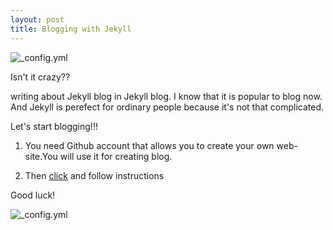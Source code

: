 ```yaml
---
layout: post
title: Blogging with Jekyll 
---
```

![_config.yml](http://dab1nmslvvntp.cloudfront.net/wp-content/uploads/2015/02/1424055625jekyll.png)



Isn't it crazy??



writing about Jekyll blog in Jekyll blog.
I know that it is popular to blog now. And Jekyll is perefect for ordinary people because it's not that complicated.



Let's start blogging!!!



1. You need Github account that allows you to create your own web-site.You will use it for creating blog.
 


2. Then [click](https://help.github.com/articles/using-jekyll-as-a-static-site-generator-with-github-pages/) and follow instructions


Good luck!


 ![_config.yml](http://blog.webjeda.com/thumbs/create-jekyll-blog.jpg)








